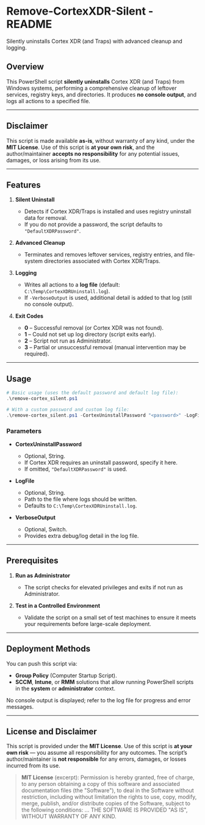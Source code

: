 # Remove-CortexXDR-Silent - README
 Silently uninstalls Cortex XDR (and Traps) with advanced cleanup and logging.

## Overview

This PowerShell script **silently uninstalls** Cortex XDR (and Traps) from Windows systems, performing a comprehensive cleanup of leftover services, registry keys, and directories. It produces **no console output**, and logs all actions to a specified file.

---

## Disclaimer

This script is made available **as-is**, without warranty of any kind, under the **MIT License**. Use of this script is **at your own risk**, and the author/maintainer **accepts no responsibility** for any potential issues, damages, or loss arising from its use.

---

## Features

1. **Silent Uninstall**  
   - Detects if Cortex XDR/Traps is installed and uses registry uninstall data for removal.  
   - If you do not provide a password, the script defaults to `"DefaultXDRPassword"`.

2. **Advanced Cleanup**  
   - Terminates and removes leftover services, registry entries, and file-system directories associated with Cortex XDR/Traps.

3. **Logging**  
   - Writes all actions to a **log file** (default: `C:\Temp\CortexXDRUninstall.log`).  
   - If `-VerboseOutput` is used, additional detail is added to that log (still no console output).

4. **Exit Codes**  
   - **0** – Successful removal (or Cortex XDR was not found).  
   - **1** – Could not set up log directory (script exits early).  
   - **2** – Script not run as Administrator.  
   - **3** – Partial or unsuccessful removal (manual intervention may be required).

---

## Usage

```powershell
# Basic usage (uses the default password and default log file):
.\remove-cortex_silent.ps1

# With a custom password and custom log file:
.\remove-cortex_silent.ps1 -CortexUninstallPassword "<password>" -LogFile "C:\Logs\XDR_Uninstall.log"
```

### Parameters

- **CortexUninstallPassword**  
  - Optional, String.  
  - If Cortex XDR requires an uninstall password, specify it here.  
  - If omitted, `"DefaultXDRPassword"` is used.

- **LogFile**  
  - Optional, String.  
  - Path to the file where logs should be written.  
  - Defaults to `C:\Temp\CortexXDRUninstall.log`.

- **VerboseOutput**  
  - Optional, Switch.  
  - Provides extra debug/log detail in the log file.

---

## Prerequisites

1. **Run as Administrator**  
   - The script checks for elevated privileges and exits if not run as Administrator.

2. **Test in a Controlled Environment**  
   - Validate the script on a small set of test machines to ensure it meets your requirements before large-scale deployment.

---

## Deployment Methods

You can push this script via:

- **Group Policy** (Computer Startup Script).  
- **SCCM**, **Intune**, or **RMM** solutions that allow running PowerShell scripts in the **system** or **administrator** context.

No console output is displayed; refer to the log file for progress and error messages.

---

## License and Disclaimer

This script is provided under the **MIT License**. Use of this script is **at your own risk** — you assume all responsibility for any outcomes. The script’s author/maintainer is **not responsible** for any errors, damages, or losses incurred from its use.

> **MIT License** (excerpt):
> Permission is hereby granted, free of charge, to any person obtaining a copy of this software and associated documentation files (the "Software"), to deal in the Software without restriction, including without limitation the rights to use, copy, modify, merge, publish, and/or distribute copies of the Software, subject to the following conditions: ... THE SOFTWARE IS PROVIDED "AS IS", WITHOUT WARRANTY OF ANY KIND.
